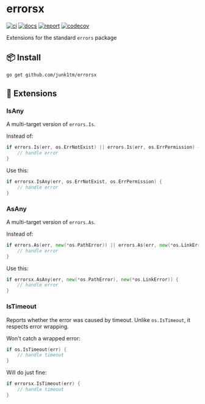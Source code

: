 # errorsx

[![ci](https://github.com/junk1tm/errorsx/actions/workflows/go.yml/badge.svg)](https://github.com/junk1tm/errorsx/actions/workflows/go.yml)
[![docs](https://pkg.go.dev/badge/github.com/junk1tm/errorsx.svg)](https://pkg.go.dev/github.com/junk1tm/errorsx)
[![report](https://goreportcard.com/badge/github.com/junk1tm/errorsx)](https://goreportcard.com/report/github.com/junk1tm/errorsx)
[![codecov](https://codecov.io/gh/junk1tm/errorsx/branch/main/graph/badge.svg)](https://codecov.io/gh/junk1tm/errorsx)

Extensions for the standard `errors` package

## 📦 Install

```shell
go get github.com/junk1tm/errorsx
```

## 🧩 Extensions

### IsAny

A multi-target version of `errors.Is`.

Instead of:

```go
if errors.Is(err, os.ErrNotExist) || errors.Is(err, os.ErrPermission) {
	// handle error
}
```

Use this:

```go
if errorsx.IsAny(err, os.ErrNotExist, os.ErrPermission) {
	// handle error
}
```

### AsAny

A multi-target version of `errors.As`.

Instead of:

```go
if errors.As(err, new(*os.PathError)) || errors.As(err, new(*os.LinkError)) {
	// handle error
}
```

Use this:

```go
if errorsx.AsAny(err, new(*os.PathError), new(*os.LinkError)) {
	// handle error
}
```

### IsTimeout

Reports whether the error was caused by timeout. Unlike `os.IsTimeout`, it
respects error wrapping.

Won't catch a wrapped error:

```go
if os.IsTimeout(err) {
	// handle timeout
}
```

Will do just fine:

```go
if errorsx.IsTimeout(err) {
	// handle timeout
}
```
